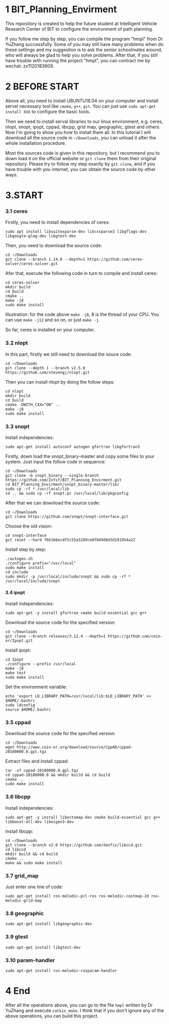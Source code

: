 # 1 BIT_Planning_Envirment
This repository is created to help the future student at Intelligent Vehicle Research Center of BIT to configure the environment of path planning.

If you follow me step by step, you can compile the program "hmpl" from Dr YuZhang successfully. Some of you may still have many problems when do these settings and my suggestion is to ask the senior schoolmates around, who will always be glad to help you solve problems. After that, if you still have trouble with running the project "hmpl", you can contract me by wechat: zx1120183609.

# 2 BEFORE START
Above all, you need to install UBUNTU18.04 on your computer and install servel necessary tool like `cmake`, `g++`, `git`. You can just use `sudo apt-get install XXX` to configure the basic tools.

Then we need to install serval libraries to our linux environment, e.g. ceres, nlopt, snopt, ipopt, cppad, libcpp, grid map, geographic, gtest and others. Now I'm going to show you how to install them all. In this tutorial I will download all the source code in `~/Downloads`, you can unload it after the whole installation procedure.

Most the sources code is given in this repository, but I recommend you to down load it on the official website or `git clone` them from their original repository. Please try to follow my step exactly by `git clone`, and if you have trouble with you internet, you can obtain the source code by other ways.

# 3.START
### 3.1 ceres
Firstly, you need to install dependencies of ceres:
```
sudo apt install libsuitesparse-dev libcxsparse3 libgflags-dev libgoogle-glog-dev libgtest-dev
```
Then, you need to download the source code:
```
cd ~/Downloads
git clone --branch 1.14.0 --depth=1 https://github.com/ceres-solver/ceres-solver.git
```
Afer that, execute the following code in turn to compile and install ceres:
```
cd ceres-solver
mkdir build
cd build
cmake ..        
make -j8
sudo make install
```

Illustration: for the code above `make -j8`, 8 is the thread of your CPU. You can use `make -j12` and so on, or just `make -j`.

So far, ceres is installed on your computer.

### 3.2 nlopt
In this part, firstly we still need to download the souce code:
```
cd ~/Downloads
git clone --depth 1 --branch v2.5.0 https://github.com/stevengj/nlopt.git
```
Then you can install nlopt by doing the follow steps:
```
cd nlopt
mkdir build
cd build
cmake -DWITH_CXX="ON" ..
make -j8
sudo make install
```

### 3.3 snopt
Install independencies:
```
sudo apt-get install autoconf autogen gfortran libgfortran3
```
Firstly, down load the snopt_binary-master and copy some files to your system. Just input the follow code in sequence:
```
cd ~/Downloads
git clone -b snopt_binary --single-branch https://github.com/ZxYsf/BIT_Planning_Envirment.git
cd BIT_Planning_Envirment/snopt_binary-master/lib/
sudo cp -rf * /usr/local/lib
cd .. && sudo cp -rf snopt.pc /usr/local/lib/pkgconfig
```
After that we can download the source code:
```
cd ~/Downloads
git clone https://github.com/snopt/snopt-interface.git
```
Choose the old vision:
```
cd snopt-interface
git reset --hard 76b166ecdf5c55a3289ce0f849d8d3d101954a22
```
Install step by step:
```
./autogen.sh
./configure prefix="/usr/local"
sudo make install
cd include
sudo mkdir -p /usr/local/include/snopt && sudo cp -rf * /usr/local/include/snopt
```

#### 3.4 ipopt
Install independencies:
```
sudo apt-get -y install gfortran cmake build-essential gcc g++
```
Download the source code for the specified version:
```
cd ~/Downloads
git clone --branch releases/3.12.4 --depth=1 https://github.com/coin-or/Ipopt.git
```
Install ipopt:
```
cd Ipopt
./configure --prefix /usr/local
make -j8
make test
sudo make install
```
Set the environment variable:
```
echo 'export LD_LIBRARY_PATH=/usr/local/lib:$LD_LIBRARY_PATH' >> $HOME/.bashrc
sudo ldconfig
source $HOME/.bashrc
```

### 3.5 cppad
Download the source code for the specified version:
```
cd ~/Downloads
wget http://www.coin-or.org/download/source/CppAD/cppad-20180000.0.gpl.tgz
```
Extract files and install cppad:
```
tar -xf cppad-20180000.0.gpl.tgz
cd cppad-20180000.0 && mkdir build && cd build
cmake ..
sudo make install
```

### 3.6 libcpp
Install independencies:
```
sudo apt-get -y install liboctomap-dev cmake build-essential gcc g++ libboost-all-dev libeigen3-dev
```
Install libcpp:
```
cd ~/Downloads
git clone --branch v2.0 https://github.com/danfis/libccd.git
cd libccd
mkdir build && cd build
cmake ..
make && sudo make install
```

### 3.7 grid_map
Just enter one line of code:
```
sudo apt-get install ros-melodic-pcl-ros ros-melodic-costmap-2d ros-melodic-grid-map
```

### 3.8 geographic
```
sudo apt-get install libgeographic-dev
```

### 3.9 gtest
```
sudo apt-get install libgtest-dev
```

### 3.10 param-handler
```
sudo apt-get install ros-melodic-rosparam-handler
```

# 4 End
After all the operations above, you can go to the file `hmpl` written by Dr YuZhang and execute `catkin_make`. I think that if you don't ignore any of the above operations, you can build this project.


